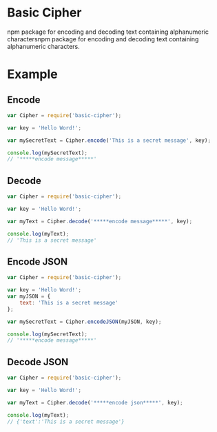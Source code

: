 # Basic Cipher
npm package for encoding and decoding text containing alphanumeric charactersnpm package for encoding and decoding text containing alphanumeric characters.


# Example

## Encode
```javascript
var Cipher = require('basic-cipher');

var key = 'Hello Word!';

var mySecretText = Cipher.encode('This is a secret message', key);

console.log(mySecretText);
// '*****encode message*****'

```

## Decode
```javascript
var Cipher = require('basic-cipher');

var key = 'Hello Word!';

var myText = Cipher.decode('*****encode message*****', key);

console.log(myText);
// 'This is a secret message'
```

## Encode JSON
```javascript
var Cipher = require('basic-cipher');

var key = 'Hello Word!';
var myJSON = {
    text: 'This is a secret message'
};

var mySecretText = Cipher.encodeJSON(myJSON, key);

console.log(mySecretText);
// '*****encode message*****'

```

## Decode JSON
```javascript
var Cipher = require('basic-cipher');

var key = 'Hello Word!';

var myText = Cipher.decode('*****encode json*****', key);

console.log(myText);
// {'text':'This is a secret message'}
```